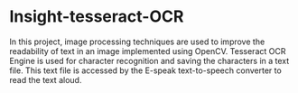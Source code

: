 # Insight-tesseract-OCR
In this project, image processing techniques are used to improve the readability of text in an image implemented using OpenCV.
Tesseract OCR Engine is used for character recognition and saving the characters in a text file.
This text file is accessed by the E-speak text-to-speech converter to read the text aloud.
